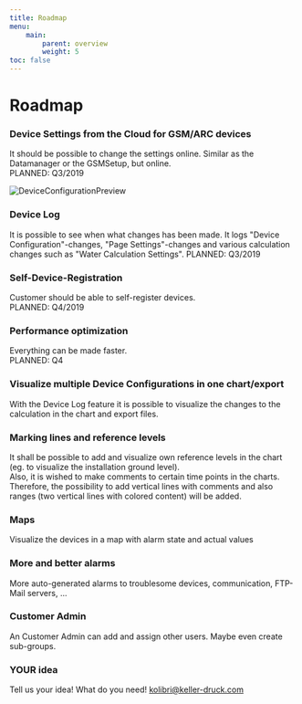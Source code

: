 ```yaml
---
title: Roadmap
menu:
    main:
        parent: overview
        weight: 5
toc: false
---
```

# Roadmap

### Device Settings from the Cloud for GSM/ARC devices
It should be possible to change the settings online. Similar as the Datamanager or the GSMSetup, but online.  
PLANNED: Q3/2019

![DeviceConfigurationPreview](/img/calculations/DeviceConfigurationPreview.png "DeviceConfigurationPreview")

### Device Log
It is possible to see when what changes has been made. It logs "Device Configuration"-changes, "Page Settings"-changes and various calculation changes such as "Water Calculation Settings".
PLANNED: Q3/2019

### Self-Device-Registration
Customer should be able to self-register devices.  
PLANNED: Q4/2019

### Performance optimization
Everything can be made faster.  
PLANNED: Q4

### Visualize multiple Device Configurations in one chart/export
With the Device Log feature it is possible to visualize the changes to the calculation in the chart and export files.

### Marking lines and reference levels
It shall be possible to add and visualize own reference levels in the chart (eg. to visualize the installation ground level).  
Also, it is wished to make comments to certain time points in the charts. Therefore, the possibility to add vertical lines with comments and also ranges (two vertical lines with colored content) will be added.

### Maps
Visualize the devices in a map with alarm state and actual values

### More and better alarms
More auto-generated alarms to troublesome devices, communication, FTP-Mail servers, ...

### Customer Admin
An Customer Admin can add and assign other users. Maybe even create sub-groups.

### YOUR idea
Tell us your idea! What do you need!
<kolibri@keller-druck.com>